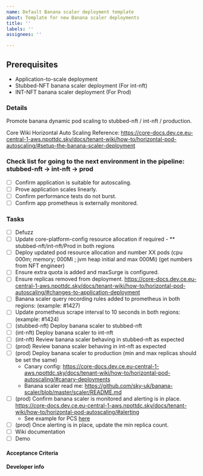 ```yaml
---
name: Default Banana scaler deployment template
about: Template for new Banana scaler deployments
title: ''
labels: ''
assignees: ''

---
```


<!--
    1. Add labels
    2. Add milestone
    3. If you want the card to be on the board now add the project `Stratos`
    4. Fill in issue template below
-->

## Prerequisites
- Application-to-scale deployment
- Stubbed-NFT banana scaler deployment (For int-nft)
- INT-NFT banana scaler deployment (For Prod)


### Details

Promote banana dynamic pod scaling to stubbed-nft / int-nft / production.

Core Wiki Horizontal Auto Scaling Reference:
https://core-docs.dev.ce.eu-central-1-aws.npottdc.sky/docs/tenant-wiki/how-to/horizontal-pod-autoscaling/#setup-the-banana-scaler-deployment

### Check list for going to the next environment in the pipeline: stubbed-nft -> int-nft -> prod
- [ ] Confirm application is suitable for autoscaling.
- [ ] Prove application scales linearly.
- [ ] Confirm performance tests do not burst.
- [ ] Confirm app prometheus is externally monitored.

### Tasks

- [ ] Defuzz
- [ ] Update core-platform-config resource allocation if required - ** stubbed-nft/int-nft/Prod in both regions
- [ ] Deploy updated pod resource allocation and number XX pods (cpu 000m; memory;  000Mi ; jvm heap initial and max 000Mi) (get numbers from NFT engineer)
- [ ] Ensure extra quota is added and maxSurge is configured.
- [ ] Ensure replicas removed from deployment. https://core-docs.dev.ce.eu-central-1-aws.npottdc.sky/docs/tenant-wiki/how-to/horizontal-pod-autoscaling/#changes-to-application-deployment
- [ ] Banana scaler query recording rules added to prometheus in both regions: (example: #1427)
- [ ] Update prometheus scrape interval to 10 seconds in both regions: (example: #1424)
- [ ] (stubbed-nft) Deploy banana scaler to stubbed-nft
- [ ] (int-nft) Deploy banana scaler to int-nft
- [ ] (int-nft) Review banana scaler behaving in stubbed-nft as expected
- [ ] (prod) Review banana scaler behaving in int-nft as expected
- [ ] (prod) Deploy banana scaler to production (min and max replicas should be set the same)
    - Canary config: https://core-docs.dev.ce.eu-central-1-aws.npottdc.sky/docs/tenant-wiki/how-to/horizontal-pod-autoscaling/#canary-deployments
    - Banana scaler read me: https://github.com/sky-uk/banana-scaler/blob/master/scaler/README.md
- [ ] (prod) Confirm banana scaler is monitored and alerting is in place. https://core-docs.dev.ce.eu-central-1-aws.npottdc.sky/docs/tenant-wiki/how-to/horizontal-pod-autoscaling/#alerting
    - See example for PCS [here](https://stratos-pc-prometheus-external.int-nft.ce.us-west-2-aws.npskooniedc.com/rules#./banana-scaler.rule)
- [ ] (prod) Once alerting is in place, update the min replica count.
- [ ] Wiki documentation
- [ ] Demo

#### Acceptance Criteria

#### Developer info
